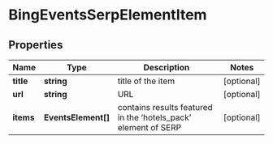 # BingEventsSerpElementItem

## Properties

| Name | Type | Description | Notes |
|------------ | ------------- | ------------- | -------------|
**title** | **string** | title of the item |[optional]|
**url** | **string** | URL |[optional]|
**items** | **EventsElement[]** | contains results featured in the ‘hotels_pack’ element of SERP |[optional]|